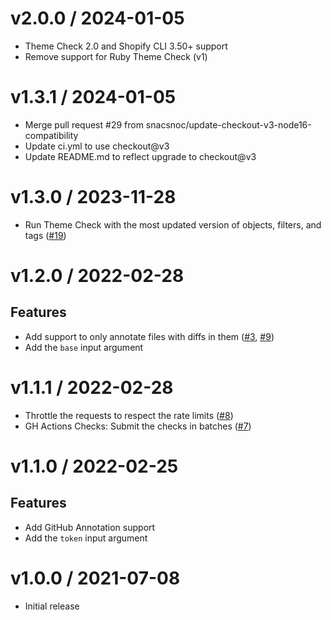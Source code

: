 
v2.0.0 / 2024-01-05
===================

  * Theme Check 2.0 and Shopify CLI 3.50+ support
  * Remove support for Ruby Theme Check (v1)

v1.3.1 / 2024-01-05
===================

  * Merge pull request #29 from snacsnoc/update-checkout-v3-node16-compatibility
  * Update ci.yml to use checkout@v3
  * Update README.md to reflect upgrade to checkout@v3

v1.3.0 / 2023-11-28
===================

  * Run Theme Check with the most updated version of objects, filters, and tags ([#19](https://github.com/Shopify/theme-check-action/pull/19))

v1.2.0 / 2022-02-28
===================

## Features

  * Add support to only annotate files with diffs in them ([#3](https://github.com/shopify/theme-check-action/issues/3), [#9](https://github.com/shopify/theme-check-action/issues/9))
  * Add the `base` input argument

v1.1.1 / 2022-02-28
===================

  * Throttle the requests to respect the rate limits ([#8](https://github.com/shopify/theme-check-action/issues/8))
  * GH Actions Checks: Submit the checks in batches ([#7](https://github.com/shopify/theme-check-action/issues/7))

v1.1.0 / 2022-02-25
===================

## Features

  * Add GitHub Annotation support
  * Add the `token` input argument

v1.0.0 / 2021-07-08
===================

  * Initial release
